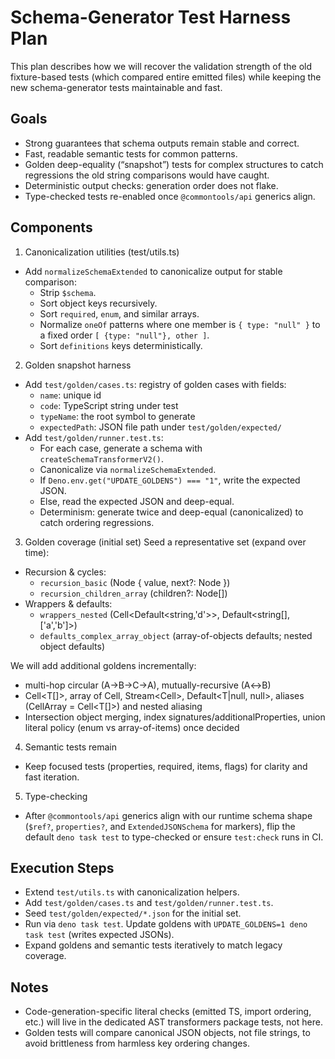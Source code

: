 # Schema-Generator Test Harness Plan

This plan describes how we will recover the validation strength of the old
fixture-based tests (which compared entire emitted files) while keeping the new
schema-generator tests maintainable and fast.

## Goals

- Strong guarantees that schema outputs remain stable and correct.
- Fast, readable semantic tests for common patterns.
- Golden deep-equality (“snapshot”) tests for complex structures to catch
  regressions the old string comparisons would have caught.
- Deterministic output checks: generation order does not flake.
- Type-checked tests re-enabled once `@commontools/api` generics align.

## Components

1) Canonicalization utilities (test/utils.ts)
- Add `normalizeSchemaExtended` to canonicalize output for stable comparison:
  - Strip `$schema`.
  - Sort object keys recursively.
  - Sort `required`, `enum`, and similar arrays.
  - Normalize `oneOf` patterns where one member is `{ type: "null" }` to a
    fixed order `[ {type: "null"}, other ]`.
  - Sort `definitions` keys deterministically.

2) Golden snapshot harness
- Add `test/golden/cases.ts`: registry of golden cases with fields:
  - `name`: unique id
  - `code`: TypeScript string under test
  - `typeName`: the root symbol to generate
  - `expectedPath`: JSON file path under `test/golden/expected/`
- Add `test/golden/runner.test.ts`:
  - For each case, generate a schema with `createSchemaTransformerV2()`.
  - Canonicalize via `normalizeSchemaExtended`.
  - If `Deno.env.get("UPDATE_GOLDENS") === "1"`, write the expected JSON.
  - Else, read the expected JSON and deep-equal.
  - Determinism: generate twice and deep-equal (canonicalized) to catch ordering
    regressions.

3) Golden coverage (initial set)
Seed a representative set (expand over time):
- Recursion & cycles:
  - `recursion_basic` (Node { value, next?: Node })
  - `recursion_children_array` (children?: Node[])
- Wrappers & defaults:
  - `wrappers_nested` (Cell<Default<string,'d'>>, Default<string[], ['a','b']>)
  - `defaults_complex_array_object` (array-of-objects defaults; nested object
    defaults)

We will add additional goldens incrementally:
- multi-hop circular (A→B→C→A), mutually-recursive (A↔B)
- Cell<T[]>, array of Cell<T>, Stream<Cell<T>>, Default<T|null, null>, aliases
  (CellArray<T> = Cell<T[]>) and nested aliasing
- Intersection object merging, index signatures/additionalProperties, union
  literal policy (enum vs array-of-items) once decided

4) Semantic tests remain
- Keep focused tests (properties, required, items, flags) for clarity and fast
  iteration.

5) Type-checking
- After `@commontools/api` generics align with our runtime schema shape
  (`$ref?`, `properties?`, and `ExtendedJSONSchema` for markers), flip the
  default `deno task test` to type-checked or ensure `test:check` runs in CI.

## Execution Steps

- Extend `test/utils.ts` with canonicalization helpers.
- Add `test/golden/cases.ts` and `test/golden/runner.test.ts`.
- Seed `test/golden/expected/*.json` for the initial set.
- Run via `deno task test`. Update goldens with
  `UPDATE_GOLDENS=1 deno task test` (writes expected JSONs).
- Expand goldens and semantic tests iteratively to match legacy coverage.

## Notes

- Code-generation-specific literal checks (emitted TS, import ordering, etc.)
  will live in the dedicated AST transformers package tests, not here.
- Golden tests will compare canonical JSON objects, not file strings, to avoid
  brittleness from harmless key ordering changes.

